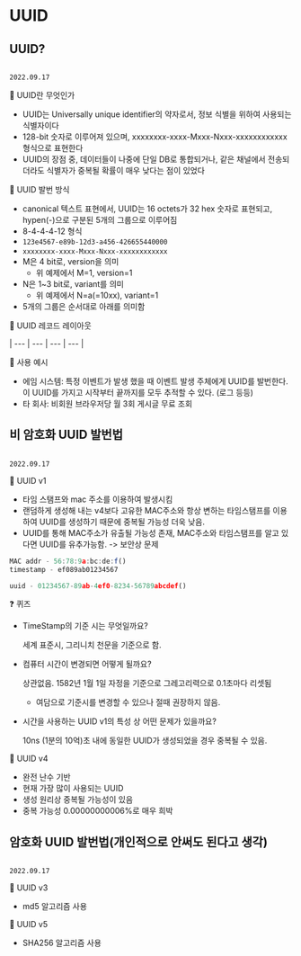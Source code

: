 # UUID

## ****UUID?****

                                                                                                                                                    2022.09.17

📎 UUID란 무엇인가

- UUID는 Universally unique identifier의 약자로서, 정보 식별을 위하여 사용되는 식별자이다
- 128-bit 숫자로 이루어져 있으며, xxxxxxxx-xxxx-Mxxx-Nxxx-xxxxxxxxxxxx 형식으로 표현한다
- UUID의 장점 중, 데이터들이 나중에 단일 DB로 통합되거나, 같은 채널에서 전송되더라도 식별자가 중복될 확률이 매우 낮다는 점이 있었다

📎 UUID 발번 방식

- canonical 텍스트 표현에서, UUID는 16 octets가 32 hex 숫자로 표현되고, hypen(-)으로 구분된 5개의 그룹으로 이루어짐
- 8-4-4-4-12 형식
- `123e4567-e89b-12d3-a456-426655440000`
- `xxxxxxxx-xxxx-Mxxx-Nxxx-xxxxxxxxxxxx`
- M은 4 bit로, version을 의미
    - 위 예제에서 M=1, version=1
- N은 1~3 bit로, variant를 의미
    - 위 예제에서 N=a(=10xx), variant=1
- 5개의 그룹은 순서대로 아래를 의미함

📎 UUID 레코드 레이아웃

| --- | --- | --- | --- |

📎 사용 예시

- 에임 시스템: 특정 이벤트가 발생 했을 때 이벤트 발생 주체에게 UUID를 발번한다.
이 UUID를 가지고 시작부터 끝까지를 모두 추적할 수 있다. (로그 등등)
- 타 회사: 비회원 브라우저당 월 3회 게시글 무료 조회

## 비 암호화 UUID 발번법

                                                                                                                                                    2022.09.17

📎 UUID v1

- 타임 스탬프와 mac 주소를 이용하여 발생시킴
- 랜덤하게 생성해 내는 v4보다 고유한 MAC주소와 항상 변하는 타임스탬프를 이용하여 UUID를 생성하기 때문에 중복될 가능성 더욱 낮음.
- UUID를 통해 MAC주소가 유출될 가능성 존재, MAC주소와 타임스탬프를 알고 있다면 UUID를 유추가능함. -> 보안상 문제

```jsx
MAC addr - 56:78:9a:bc:de:f()
timestamp - ef089ab01234567

uuid - 01234567-89ab-4ef0-8234-56789abcdef()
```

❓ 퀴즈

- TimeStamp의 기준 시는 무엇일까요?
    
    세계 표준시, 그리니치 천문을 기준으로 함.
    
- 컴퓨터 시간이 변경되면 어떻게 될까요?
    
    상관없음. 1582년 1월 1일 자정을 기준으로 그레고리력으로 0.1초마다 리셋됨
     * 여담으로 기준시를 변경할 수 있으나 절때 권장하지 않음.
    
- 시간을 사용하는 UUID v1의 특성 상 어떤 문제가 있을까요?
    
    10ns (1분의 10억)초 내에 동일한 UUID가 생성되었을 경우 중복될 수 있음.
    

📎 UUID v4

- 완전 난수 기반
- 현재 가장 많이 사용되는 UUID
- 생성 원리상 중복될 가능성이 있음
- 중복 가능성 0.00000000006%로 매우 희박

## 암호화 UUID 발번법(개인적으로 안써도 된다고 생각)

                                                                                                                                                    2022.09.17

📎 UUID v3

- md5 알고리즘 사용

📎 UUID v5

- SHA256 알고리즘 사용